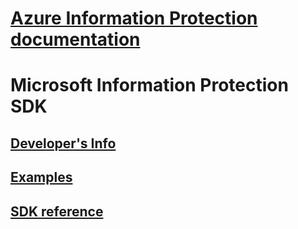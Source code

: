 # [Azure Information Protection documentation](/azure/information-protection/)
# Microsoft Information Protection SDK
## [Developer's Info](https://aka.ms/mipdevelopers)
## [Examples](https://aka.ms/mipexamples)
## [SDK reference](mip-sdk-reference.md)
